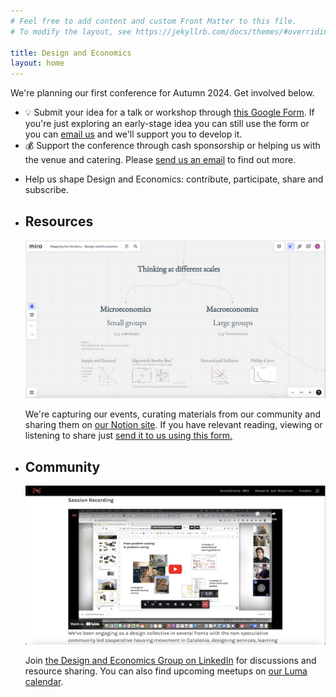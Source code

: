 ```yaml
---
# Feel free to add content and custom Front Matter to this file.
# To modify the layout, see https://jekyllrb.com/docs/themes/#overriding-theme-defaults

title: Design and Economics
layout: home
---
```

<div class="hero">
<div class="sub-page-copy">We're planning our first conference for Autumn 2024. Get involved below.</div>
<div class="sidebar-copy">
<ul>
<li>💡 Submit your idea for a talk or workshop through <a href="https://forms.gle/TP8AoCmfMeaLv25U7" target="_blank">this Google Form</a>. If you're just exploring an early-stage idea you can still use the form or you can <a href="mailto:conference@designandeconomics.com">email us</a> and we'll support you to develop it.</li>
<li>💰 Support the conference through cash sponsorship or helping us with the venue and catering. Please <a href="mailto:sponsorship@designandeconomics.com">send us an email</a> to find out more.</li>
</ul>
</div>
</div>
<div class="elements">
<ul>
<li><p class="intro">Help us shape Design and Economics: contribute, participate, share and subscribe.</p></li>
<li><h2>Resources</h2><a href='https://designandeconomics.notion.site/Design-and-Economics-76fbcdc5b69344189530ea062455f66e'><img src="assets/images/resources.png" alt="Screenshot of Miro Board about design and economics" /></a><p>We're capturing our events, curating materials from our community and sharing them on <a href='https://designandeconomics.notion.site/1eb4251ca0394a0db303c8667a734698?v=1100029d91c04a17bb73d8ccbab1e181'>our Notion site</a>. If you have relevant reading, viewing or listening to share just <a href="https://forms.gle/xFxuGD71w7dxzP3i8">send it to us using this form.</a></p></li>
<li><h2>Community</h2><img src="assets/images/community.png" alt="Screenshot of video call about housing transitions" /><p>Join <a href="https://www.linkedin.com/groups/12986178/">the Design and Economics Group on LinkedIn</a> for discussions and resource sharing. You can also find upcoming meetups on <a href="https://lu.ma/designandeconomics">our Luma calendar</a>.</p></li>
</ul>
</div>